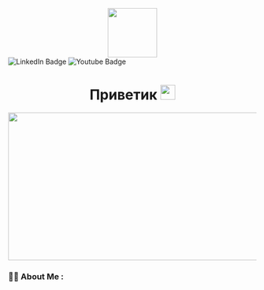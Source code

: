 <div id="header" align="center">
  <img src="https://media.giphy.com/media/YG1EGhFusHD3VynIFD/giphy.gif" width="100"/>
</div>
<div id="badges">
<img src="https://img.shields.io/badge/LinkedIn-blue?style=for-the-badge&logo=linkedin&logoColor=white" alt="LinkedIn Badge"/>
<img src="https://img.shields.io/badge/YouTube-red?style=for-the-badge&logo=youtube&logoColor=white" alt="Youtube Badge"/>
</div>
<div id="viewprof" align="center">
  <img src="https://komarev.com/ghpvc/?username= your-github-username&style=flat-square&color=blue" alt=""/>
</div>
<div id="heythere" align="center">
  <h1>
  Приветик
  <img src="https://media.giphy.com/media/hvRJCLFzcasrR4ia7z/giphy.gif" width="30px"/>
</h1>
</div>
<div align="center">
  <img src="https://media.giphy.com/media/SWkGtcAKXkL3W7uMZW/giphy.gif" width="600" height="300"/>
</div>

### :man_technologist: About Me :
